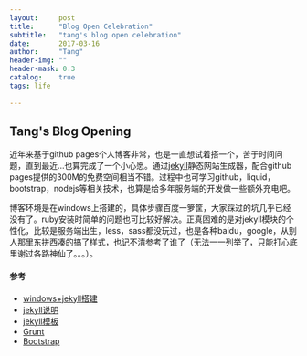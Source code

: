 ```yaml
---
layout:     post
title:      "Blog Open Celebration"
subtitle:   "tang's blog open celebration"
date:       2017-03-16
author:     "Tang"
header-img: ""
header-mask: 0.3
catalog:    true
tags: life
    
---
```





## Tang's Blog Opening

近年来基于github pages个人博客非常，也是一直想试着搭一个，苦于时间问题，直到最近...也算完成了一个小心愿。通过[jekyll](http://jekyll.com.cn/)静态网站生成器，配合github pages提供的300M的免费空间相当不错。过程中也可学习github，liquid，bootstrap，nodejs等相关技术，也算是给多年服务端的开发做一些额外充电吧。

博客环境是在windows上搭建的，具体步骤百度一箩筐，大家踩过的坑几乎已经没有了。ruby安装时简单的问题也可比较好解决。正真困难的是对jekyll模块的个性化，比较是服务端出生，less，sass都没玩过，也是各种baidu，google，从别人那里东拼西凑的搞了样式，也记不清参考了谁了（无法一一列举了，只能打心底里谢过各路神仙了。。。）。

#### 参考
* [windows+jekyll搭建](http://www.ituring.com.cn/article/205263?utm_source=tuicool)
* [jekyll说明](http://jekyll.com.cn/)
* [jekyll模板](http://jekyllthemes.org/)
* [Grunt](http://www.gruntjs.net/)
* [Bootstrap](http://v3.bootcss.com/)

